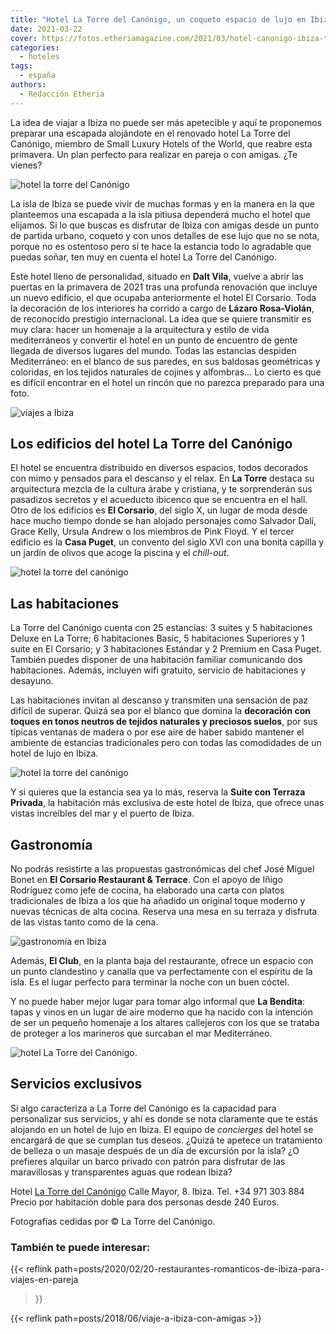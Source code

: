 ```yaml
---
title: "Hotel La Torre del Canónigo, un coqueto espacio de lujo en Ibiza"
date: 2021-03-22
cover: https://fotos.etheriamagazine.com/2021/03/hotel-canonigo-ibiza-terraza-habitacion.jpg
categories: 
  - hoteles
tags: 
  - españa
authors: 
  - Redacción Etheria
---
```


La idea de viajar a Ibiza no puede ser más apetecible y aquí te proponemos preparar una escapada alojándote en el renovado hotel La Torre del Canónigo, miembro de Small Luxury Hotels of the World, que reabre esta primavera. Un plan perfecto para realizar en pareja o con amigas. ¿Te vienes?

![hotel la torre del Canónigo](https://fotos.etheriamagazine.com/2021/03/hotel-canonigo-ibiza-vistas.jpg "Vistas de Ibiza desde La Torre del Canónigo.")

La isla de Ibiza se puede vivir de muchas formas y en la manera en la que planteemos una 
escapada a la isla pitiusa dependerá mucho el hotel que elijamos. Si lo que buscas es 
disfrutar de Ibiza con amigas desde un punto de partida urbano, coqueto y con unos 
detalles de ese lujo que no se nota, porque no es ostentoso pero sí te hace la estancia 
todo lo agradable que puedas soñar, ten muy en cuenta el hotel La Torre del Canónigo. 

Este hotel lleno de personalidad, situado en **Dalt Vila**, vuelve a abrir las puertas 
en la primavera de 2021 tras una profunda renovación que incluye un nuevo edificio, el 
que ocupaba anteriormente el hotel El Corsario. Toda la decoración de los interiores ha 
corrido a cargo de **Lázaro Rosa-Violán**, de reconocido prestigio internacional. La 
idea que se quiere transmitir es muy clara: hacer un homenaje a la arquitectura y estilo 
de vida mediterráneos y convertir el hotel en un punto de encuentro de gente llegada de 
diversos lugares del mundo. Todas las estancias despiden Mediterráneo: en el blanco de 
sus paredes, en sus baldosas geométricas y coloridas, en los tejidos naturales de 
cojines y alfombras… Lo cierto es que es difícil encontrar en el hotel un rincón que no 
parezca preparado para una foto. 

![viajes a Ibiza](https://fotos.etheriamagazine.com/2021/03/hotel-canonigo-ibiza-corsario.jpg "Salón en el edificio El Corsario.")

## Los edificios del hotel La Torre del Canónigo

El hotel se encuentra distribuido en diversos espacios, todos decorados con mimo y 
pensados para el descanso y el relax. En **La Torre** destaca su arquitectura mezcla de 
la cultura árabe y cristiana, y te sorprenderán sus pasadizos secretos y el acueducto 
ibicenco que se encuentra en el hall. Otro de los edificios es **El Corsario**, del 
siglo X, un lugar de moda desde hace mucho tiempo donde se han alojado personajes como 
Salvador Dalí, Grace Kelly, Ursula Andrew o los miembros de Pink Floyd. Y el tercer 
edificio es la **Casa Puget**, un convento del siglo XVI con una bonita capilla y un 
jardín de olivos que acoge la piscina y el _chill-out_. 

![hotel la torre del canónigo](https://fotos.etheriamagazine.com/2021/03/Hotel-canonigo-ibiza-habitacion.jpg "Suite con vistas al mar.")

## Las habitaciones

La Torre del Canónigo cuenta con 25 estancias: 3 suites y 5 habitaciones Deluxe en La 
Torre; 6 habitaciones Basic, 5 habitaciones Superiores y 1 suite en El Corsario; y 3 
habitaciones Estándar y 2 Premium en Casa Puget. También puedes disponer de una 
habitación familiar comunicando dos habitaciones. Además, incluyen wifi gratuito, 
servicio de habitaciones y desayuno. 

Las habitaciones invitan al descanso y transmiten una sensación de paz difícil de 
superar. Quizá sea por el blanco que domina la **decoración con toques en tonos neutros 
de tejidos naturales y preciosos suelos**, por sus típicas ventanas de madera o por ese 
aire de haber sabido mantener el ambiente de estancias tradicionales pero con todas las 
comodidades de un hotel de lujo en Ibiza. 

![hotel la torre del canónigo](https://fotos.etheriamagazine.com/2021/03/hotel-canonigo-ibiza-terraza-habitacion.jpg "Terraza de la Suite con Terraza Privada.")

Y si quieres que la estancia sea ya lo más, reserva la **Suite con Terraza Privada**, la 
habitación más exclusiva de este hotel de Ibiza, que ofrece unas vistas increíbles del 
mar y el puerto de Ibiza. 

## Gastronomía

No podrás resistirte a las propuestas gastronómicas del chef José Miguel Bonet en **El 
Corsario Restaurant & Terrace**. Con el apoyo de Iñigo Rodríguez como jefe de cocina, ha 
elaborado una carta con platos tradicionales de Ibiza a los que ha añadido un original 
toque moderno y nuevas técnicas de alta cocina. Reserva una mesa en su terraza y 
disfruta de las vistas tanto como de la cena. 

![gastronomía en Ibiza](https://fotos.etheriamagazine.com/2021/03/hotel-canonigo-corsario-restaurante.jpg "Terraza del El Corsario Restaurant & Terrace.")

Además, **El Club**, en la planta baja del restaurante, ofrece un espacio con un punto 
clandestino y canalla que va perfectamente con el espíritu de la isla. Es el lugar 
perfecto para terminar la noche con un buen cóctel. 

Y no puede haber mejor lugar para tomar algo informal que **La Bendita**: tapas y vinos 
en un lugar de aire moderno que ha nacido con la intención de ser un pequeño homenaje a 
los altares callejeros con los que se trataba de proteger a los marineros que surcaban 
el mar Mediterráneo. 

![hotel La Torre del Canónigo.](https://fotos.etheriamagazine.com/2021/03/hotel-canonigo-hall.jpg "Hall del hotel La Torre del Canónigo.")

## Servicios exclusivos

Si algo caracteriza a La Torre del Canónigo es la capacidad para personalizar sus 
servicios, y ahí es donde se nota claramente que te estás alojando en un hotel de lujo 
en Ibiza. El equipo de _concierges_ del hotel se encargará de que se cumplan tus deseos. 
¿Quizá te apetece un tratamiento de belleza o un masaje después de un día de excursión 
por la isla? ¿O prefieres alquilar un barco privado con patrón para disfrutar de las 
maravillosas y transparentes aguas que rodean Ibiza? 

Hotel [La Torre del Canónigo](https://www.latorredelcanonigo.com) Calle Mayor, 8. Ibiza. 
Tel. +34 971 303 884 Precio por habitación doble para dos personas desde 240 Euros. 

Fotografías cedidas por © La Torre del Canónigo. 

### También te puede interesar:

{{< reflink path=posts/2020/02/20-restaurantes-romanticos-de-ibiza-para-viajes-en-pareja 
>}} 

{{< reflink path=posts/2018/06/viaje-a-ibiza-con-amigas >}}
